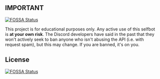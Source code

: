 ## IMPORTANT
[![FOSSA Status](https://app.fossa.io/api/projects/git%2Bgithub.com%2FTrophonix%2FLucasSelfbot.svg?type=shield)](https://app.fossa.io/projects/git%2Bgithub.com%2FTrophonix%2FLucasSelfbot?ref=badge_shield)


This project is for educational purposes only. Any active use of this selfbot is **at your own risk**. The Discord developers have said in the past that they won't actively seek to ban anyone who isn't abusing the API (i.e. with request spam), but this may change. If you are banned, it's on you.

## License
[![FOSSA Status](https://app.fossa.io/api/projects/git%2Bgithub.com%2FTrophonix%2FLucasSelfbot.svg?type=large)](https://app.fossa.io/projects/git%2Bgithub.com%2FTrophonix%2FLucasSelfbot?ref=badge_large)